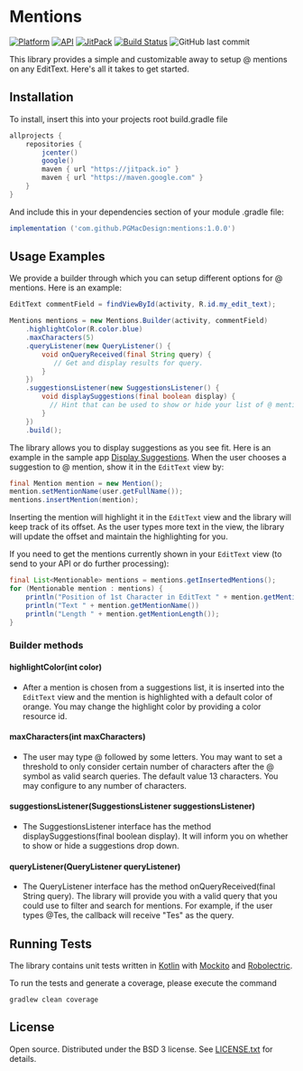 # Mentions

[![Platform](https://img.shields.io/badge/platform-android-green.svg)](http://developer.android.com/index.html)    [![API](https://img.shields.io/badge/API-15%2B-green.svg?style=flat)](https://android-arsenal.com/api?level=16)    [![JitPack](https://jitpack.io/v/pgmacdesign/mentions.svg)](https://jitpack.io/#pgmacdesign/mentions)    [![Build Status](https://travis-ci.org/PGMacDesign/mentions.svg?branch=master)](https://travis-ci.org/PGMacDesign/mentions)    ![GitHub last commit](https://img.shields.io/github/last-commit/google/skia.svg)

This library provides a simple and customizable away to setup @ mentions on any
EditText. Here's all it takes to get started.

## Installation

To install, insert this into your projects root build.gradle file

```groovy
allprojects {
    repositories {
        jcenter()
        google()
        maven { url "https://jitpack.io" }
        maven { url "https://maven.google.com" }
    }
}
```

And include this in your dependencies section of your module .gradle file:

```groovy
implementation ('com.github.PGMacDesign:mentions:1.0.0')
```


## Usage Examples

We provide a builder through which you can setup different options for @
mentions.
Here is an example:

```java
EditText commentField = findViewById(activity, R.id.my_edit_text);

Mentions mentions = new Mentions.Builder(activity, commentField)
    .highlightColor(R.color.blue)
    .maxCharacters(5)
    .queryListener(new QueryListener() {
        void onQueryReceived(final String query) {
           // Get and display results for query.
        }
    })
    .suggestionsListener(new SuggestionsListener() {
        void displaySuggestions(final boolean display) {
          // Hint that can be used to show or hide your list of @ mentions".
        }
    })
    .build();
```

The library allows you to display suggestions as you see fit. Here is an example
in the sample app [Display Suggestions](https://github.com/percolate/mentions/blob/master/Mentions/sample/src/main/java/com/percolate/mentions/sample/activities/MainActivity.java#L95).
When the user chooses a suggestion to @ mention, show it in the `EditText` view
by:

```java
final Mention mention = new Mention();
mention.setMentionName(user.getFullName());
mentions.insertMention(mention);
```

Inserting the mention will highlight it in the `EditText` view and the library
will keep track of its offset. As the user types more text in the view, the
library will update the offset and maintain the highlighting for you.

If you need to get the mentions currently shown in your `EditText` view (to send
to your API or do further processing):

```java
final List<Mentionable> mentions = mentions.getInsertedMentions();
for (Mentionable mention : mentions) {
    println("Position of 1st Character in EditText " + mention.getMentionOffset());
    println("Text " + mention.getMentionName())
    println("Length " + mention.getMentionLength());
}
```

### Builder methods

#### highlightColor(int color)

- After a mention is chosen from a suggestions list, it is inserted into the
  `EditText` view and the mention is highlighted with a default color of orange.
  You may change the highlight color by providing a color resource id.

#### maxCharacters(int maxCharacters)

- The user may type @ followed by some letters. You may want to set a threshold
  to only consider certain number of characters after the @ symbol as valid
  search queries. The default value 13 characters. You may configure to any
  number of characters.

#### suggestionsListener(SuggestionsListener suggestionsListener)

- The SuggestionsListener interface has the method displaySuggestions(final
  boolean display). It will inform you on whether to show or hide a suggestions
  drop down.

#### queryListener(QueryListener queryListener)

- The QueryListener interface has the method onQueryReceived(final String
  query). The library will provide you with a valid query that you could use to
  filter and search for mentions. For example, if the user types @Tes, the
  callback will receive "Tes" as the query.


## Running Tests

The library contains unit tests written in [Kotlin](https://kotlinlang.org/)
with [Mockito](http://mockito.org/) and [Robolectric](http://robolectric.org/).

To run the tests and generate a coverage, please execute the command

```
gradlew clean coverage
```

## License

Open source.  Distributed under the BSD 3 license.  See
[LICENSE.txt](https://github.com/percolate/mentions/blob/master/LICENSE.txt) for
details.
